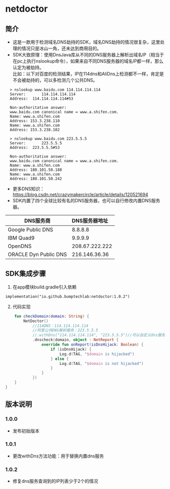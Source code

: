 # netdoctor

## 简介

- 这是一款用于检测域名DNS劫持的SDK，域名DNS劫持的情况很复杂，这里处理的情况只是冰山一角，还未达到商用目的。
- SDK大致原理：使用DnsJava库从不同的DNS服务器上解析出域名IP（相当于在pc上执行nslookup命令），如果来自不同DNS服务器的域名IP都一样，那么认定为被劫持。   
比如：以下对百度的检测结果，IP在114dns和AliDns上检测都不一样，肯定是不会被劫持的，可以多检测几个公共DNS。
```shell
  > nslookup www.baidu.com 114.114.114.114
  Server:		114.114.114.114
  Address:	114.114.114.114#53
  
  Non-authoritative answer:
  www.baidu.com	canonical name = www.a.shifen.com.
  Name:	www.a.shifen.com
  Address: 153.3.238.110
  Name:	www.a.shifen.com
  Address: 153.3.238.102
  
  > nslookup www.baidu.com 223.5.5.5
  Server:		223.5.5.5
  Address:	223.5.5.5#53
  
  Non-authoritative answer:
  www.baidu.com	canonical name = www.a.shifen.com.
  Name:	www.a.shifen.com
  Address: 180.101.50.188
  Name:	www.a.shifen.com
  Address: 180.101.50.242
```
- 更多DNS知识：https://blog.csdn.net/crazymakercircle/article/details/120521694
- SDK内置了四个全球比较有名的DNS服务器，也可以自行修改内置DNS服务器。

| DNS服务商                | DNS服务器地址       |
|-----------------------|:---------------|
| Google Public DNS     | 8.8.8.8        |
| IBM Quad9             | 9.9.9.9        |
| OpenDNS               | 208.67.222.222 |
| ORACLE Dyn Public DNS | 216.146.36.36  |

## SDK集成步骤

1. 在app模块build.gradle引入依赖

```
implementation("io.github.bumptechlab:netdoctor:1.0.2")
```

2. 代码实现

``` kotlin
    fun checkDomain(domain: String) {
        NetDoctor()
            //114DNS：114.114.114.114
            //阿里公共DNS解析服务：223.5.5.5
            //.withDns("114.114.114.114", "223.5.5.5")//可以自定义dns服务器用于替换内置dns服务
            .dnscheck(domain, object : NetReport {
                override fun onReport(isDnsHijack: Boolean) {
                    if (isDnsHijack) {
                        Log.d(TAG, "$domain is hijacked")
                    } else {
                        Log.d(TAG, "$domain is not hijacked")
                    }
                }
            })
    }
}
```

## 版本说明

### 1.0.0

- 发布初始版本

### 1.0.1

- 更改withDns方法功能：用于替换内置dns服务

### 1.0.2

- 修复dns服务查询到的IP列表少于2个的情况


